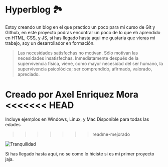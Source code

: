 # Hyperblog :national_park:
Estoy creando un blog en el que practico un poco para mi curso de Git y Github, en este proyecto podras encontrar un poco de lo que eh aprendido en HTML, CSS, y JS, si has llegado hasta aqui me gustaria que vieras mi trabajo, soy un desarrollador en formación.
>Las necesidades satisfechas no motivan. Sólo motivan las necesidades insatisfechas. Inmediatamente después de la supervivencia física, viene, como mayor necesidad del ser humano, la supervivencia psicolócica; ser comprendido, afirmado, valorado, apreciado.

Creado por Axel Enriquez Mora
<<<<<<< HEAD
=======
Incluye ejemplos en Windows, Linux, y Mac
Disponible para todas las edades
>>>>>>> readme-mejorado

![Tranquilidad](https://images.pexels.com/photos/207385/pexels-photo-207385.jpeg?auto=compress&cs=tinysrgb&w=1260&h=750&dpr=1 "Tranquilidad")

Si has llegado hasta aqui, no se como lo hiciste si es mi primer proyecto jaja.